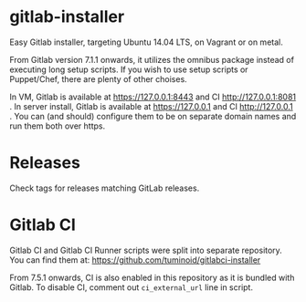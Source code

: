 gitlab-installer
================

Easy Gitlab installer, targeting Ubuntu 14.04 LTS, on Vagrant or on metal.

From Gitlab version 7.1.1 onwards, it utilizes the omnibus package instead of executing
long setup scripts. If you wish to use setup scripts or Puppet/Chef, there are plenty of
other choises.

In VM, Gitlab is available at https://127.0.0.1:8443 and CI http://127.0.0.1:8081 .
In server install, Gitlab is available at https://127.0.0.1 and CI http://127.0.0.1 .
You can (and should) configure them to be on separate domain names and run them both
over https.

Releases
========

Check tags for releases matching GitLab releases.


Gitlab CI
=========

Gitlab CI and Gitlab CI Runner scripts were split into separate repository. You can find them at:
https://github.com/tuminoid/gitlabci-installer

From 7.5.1 onwards, CI is also enabled in this repository as it is bundled with Gitlab.
To disable CI, comment out `ci_external_url` line in script.
